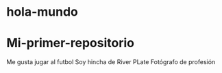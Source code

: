 # hola-mundo

# Mi-primer-repositorio

Me gusta jugar al futbol 
Soy hincha de River PLate
Fotógrafo de profesión 
